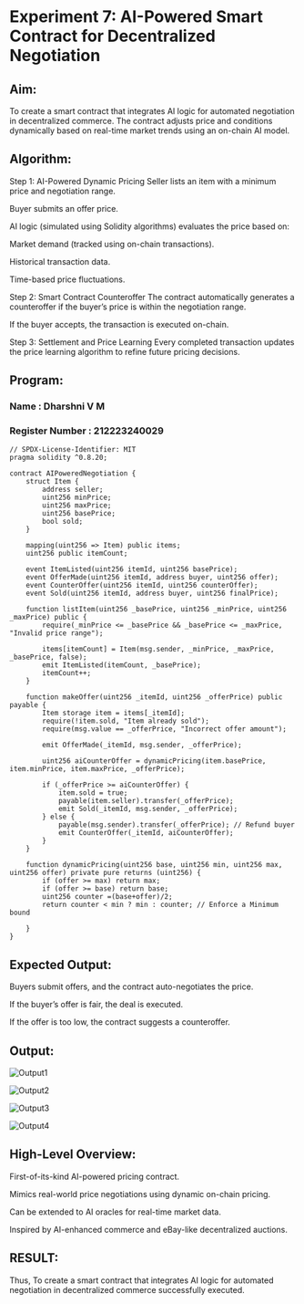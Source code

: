 # Experiment 7: AI-Powered Smart Contract for Decentralized Negotiation
## Aim:
To create a smart contract that integrates AI logic for automated negotiation in decentralized commerce. The contract adjusts price and conditions dynamically based on real-time market trends using an on-chain AI model.

## Algorithm:
Step 1: AI-Powered Dynamic Pricing
Seller lists an item with a minimum price and negotiation range.

Buyer submits an offer price.

AI logic (simulated using Solidity algorithms) evaluates the price based on:

Market demand (tracked using on-chain transactions).

Historical transaction data.

Time-based price fluctuations.

Step 2: Smart Contract Counteroffer
The contract automatically generates a counteroffer if the buyer’s price is within the negotiation range.

If the buyer accepts, the transaction is executed on-chain.

Step 3: Settlement and Price Learning
Every completed transaction updates the price learning algorithm to refine future pricing decisions.

## Program:
### Name : Dharshni V M
### Register Number : 212223240029
```
// SPDX-License-Identifier: MIT
pragma solidity ^0.8.20;

contract AIPoweredNegotiation {
    struct Item {
        address seller;
        uint256 minPrice;
        uint256 maxPrice;
        uint256 basePrice;
        bool sold;
    }

    mapping(uint256 => Item) public items;
    uint256 public itemCount;

    event ItemListed(uint256 itemId, uint256 basePrice);
    event OfferMade(uint256 itemId, address buyer, uint256 offer);
    event CounterOffer(uint256 itemId, uint256 counterOffer);
    event Sold(uint256 itemId, address buyer, uint256 finalPrice);

    function listItem(uint256 _basePrice, uint256 _minPrice, uint256 _maxPrice) public {
        require(_minPrice <= _basePrice && _basePrice <= _maxPrice, "Invalid price range");
        
        items[itemCount] = Item(msg.sender, _minPrice, _maxPrice, _basePrice, false);
        emit ItemListed(itemCount, _basePrice);
        itemCount++;
    }

    function makeOffer(uint256 _itemId, uint256 _offerPrice) public payable {
        Item storage item = items[_itemId];
        require(!item.sold, "Item already sold");
        require(msg.value == _offerPrice, "Incorrect offer amount");

        emit OfferMade(_itemId, msg.sender, _offerPrice);

        uint256 aiCounterOffer = dynamicPricing(item.basePrice, item.minPrice, item.maxPrice, _offerPrice);

        if (_offerPrice >= aiCounterOffer) {
            item.sold = true;
            payable(item.seller).transfer(_offerPrice);
            emit Sold(_itemId, msg.sender, _offerPrice);
        } else {
            payable(msg.sender).transfer(_offerPrice); // Refund buyer
            emit CounterOffer(_itemId, aiCounterOffer);
        }
    }

    function dynamicPricing(uint256 base, uint256 min, uint256 max, uint256 offer) private pure returns (uint256) {
        if (offer >= max) return max;
        if (offer >= base) return base;
        uint256 counter =(base+offer)/2;
        return counter < min ? min : counter; // Enforce a Minimum bound
        
    }
}
```
## Expected Output:
Buyers submit offers, and the contract auto-negotiates the price.

If the buyer’s offer is fair, the deal is executed.

If the offer is too low, the contract suggests a counteroffer.
## Output:

![Output1](https://github.com/user-attachments/assets/08986212-731c-4010-933a-302c7f073a6e)

![Output2](https://github.com/user-attachments/assets/a9cdef8f-3e83-46d7-b01b-9bea8145d938)

![Output3](https://github.com/user-attachments/assets/af2c5efd-31c0-4cd2-9880-3bc6230841f2)

![Output4](https://github.com/user-attachments/assets/9d54e512-c10d-4b21-b88f-7361f877f390)


## High-Level Overview:
First-of-its-kind AI-powered pricing contract.

Mimics real-world price negotiations using dynamic on-chain pricing.

Can be extended to AI oracles for real-time market data.

Inspired by AI-enhanced commerce and eBay-like decentralized auctions.

## RESULT:
Thus, To create a smart contract that integrates AI logic for automated negotiation in decentralized commerce successfully executed.

